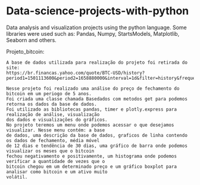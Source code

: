 # Data-science-projects-with-python
Data analysis and visualization projects using the python language. Some libraries were used such as: Pandas, Numpy, StartsModels, Matplotlib, Seaborn and others.

Projeto_bitcoin:

    A base de dados utilizada para realização do projeto foi retirada do site: 
    https://br.financas.yahoo.com/quote/BTC-USD/history?period1=1501113600&period2=1658880000&interval=1d&filter=history&frequency=1d&includeAdjustedClose=true
    
    Nesse projeto foi realizado uma análise do preço de fechamento do bitcoin em um periogo de 5 anos. 
    Foi criada uma classe chamada Basedados com metodos get para podemos retorna os dados da base de dados. 
    Foi utilizado as bibliotecas pandas, timer e plotly.express para realização de análise, visualização 
    dos dados e visualizações do gráficos. 
    No projeto teremos um menu onde podemos acessar o que desejamos visualizar. Nesse menu contém: a base
    de dados, uma descrição da base de dados, graficos de linha contendo os dados de fechamento, média móvel
    de 12 dias e tendência de 30 dias, uma gráfico de barra onde podemos visualizar os meses que o bitcoin
    fechou negativamento e positivamente, um histograma onde podemos verificar a quantidade de vezes que o
    bitcoin chegou em um determinado preço e um gráfico boxplot para analisar como bitcoin e um ativo muito
    volátil.
    

    